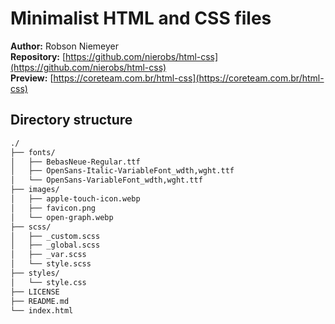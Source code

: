# Minimalist HTML and CSS files

**Author:** Robson Niemeyer  
**Repository:** [https://github.com/nierobs/html-css](https://github.com/nierobs/html-css)  
**Preview:** [https://coreteam.com.br/html-css](https://coreteam.com.br/html-css)

## Directory structure

```bash
./
├── fonts/
│   ├── BebasNeue-Regular.ttf
│   ├── OpenSans-Italic-VariableFont_wdth,wght.ttf
│   └── OpenSans-VariableFont_wdth,wght.ttf
├── images/
│   ├── apple-touch-icon.webp
│   ├── favicon.png
│   └── open-graph.webp
├── scss/
│   ├── _custom.scss
│   ├── _global.scss
│   ├── _var.scss
│   └── style.scss
├── styles/
│   └── style.css
├── LICENSE
├── README.md
└── index.html
```
